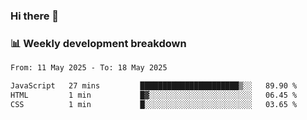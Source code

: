 ### Hi there 👋

### 📊 Weekly development breakdown
<!--START_SECTION:waka-->

```txt
From: 11 May 2025 - To: 18 May 2025

JavaScript   27 mins         ██████████████████████▒░░   89.90 %
HTML         1 min           █▓░░░░░░░░░░░░░░░░░░░░░░░   06.45 %
CSS          1 min           █░░░░░░░░░░░░░░░░░░░░░░░░   03.65 %
```

<!--END_SECTION:waka-->

